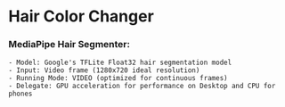 # Hair Color Changer 

### MediaPipe Hair Segmenter:
```
- Model: Google's TFLite Float32 hair segmentation model
- Input: Video frame (1280x720 ideal resolution)
- Running Mode: VIDEO (optimized for continuous frames)
- Delegate: GPU acceleration for performance on Desktop and CPU for phones
```
